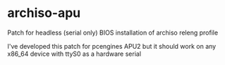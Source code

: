 # archiso-apu
Patch for headless (serial only) BIOS installation of archiso releng profile

I've developed this patch for pcengines APU2 but it should work on any x86_64 device with ttyS0 as a hardware serial

